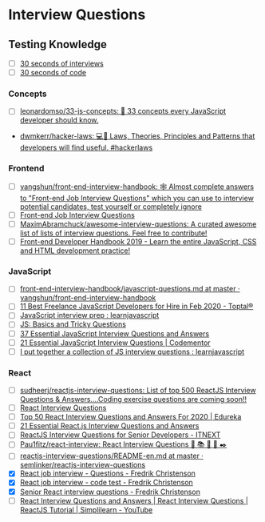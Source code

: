 # Interview Questions

## Testing Knowledge

* [ ] [30 seconds of interviews](https://30secondsofinterviews.org/)
* [ ] [30 seconds of code](https://www.30secondsofcode.org/)

### Concepts

* [ ] [leonardomso/33-js-concepts: 📜 33 concepts every JavaScript developer should know.](https://github.com/leonardomso/33-js-concepts)

* [dwmkerr/hacker-laws: 💻📖 Laws, Theories, Principles and Patterns that developers will find useful. #hackerlaws](https://github.com/dwmkerr/hacker-laws)

### Frontend

* [ ] [yangshun/front-end-interview-handbook: 🕸 Almost complete answers to "Front-end Job Interview Questions" which you can use to interview potential candidates, test yourself or completely ignore](https://github.com/yangshun/front-end-interview-handbook)
* [ ] [Front-end Job Interview Questions](https://h5bp.org/Front-end-Developer-Interview-Questions/)
* [ ] [MaximAbramchuck/awesome-interview-questions: A curated awesome list of lists of interview questions. Feel free to contribute!](https://github.com/MaximAbramchuck/awesome-interview-questions)
* [ ] [Front-end Developer Handbook 2019 - Learn the entire JavaScript, CSS and HTML development practice!](https://frontendmasters.com/books/front-end-handbook/2019/#3.8)

### JavaScript

* [ ] [front-end-interview-handbook/javascript-questions.md at master · yangshun/front-end-interview-handbook](https://github.com/yangshun/front-end-interview-handbook/blob/master/questions/javascript-questions.md)
* [ ] [11 Best Freelance JavaScript Developers for Hire in Feb 2020 - Toptal®](https://www.toptal.com/javascript#hiring-guide)
* [ ] [JavaScript interview prep : learnjavascript](https://old.reddit.com/r/learnjavascript/comments/cdg4ty/javascript_interview_prep/)
* [ ] [JS: Basics and Tricky Questions](http://www.thatjsdude.com/interview/js2.html)
* [ ] [37 Essential JavaScript Interview Questions and Answers](https://www.toptal.com/javascript/interview-questions)
* [ ] [21 Essential JavaScript Interview Questions | Codementor](https://www.codementor.io/@nihantanu/21-essential-javascript-tech-interview-practice-questions-answers-du107p62z)
* [ ] [I put together a collection of JS interview questions : learnjavascript](https://old.reddit.com/r/learnjavascript/comments/aizv4c/i_put_together_a_collection_of_js_interview/)

### React

* [ ] [sudheerj/reactjs-interview-questions: List of top 500 ReactJS Interview Questions & Answers....Coding exercise questions are coming soon!!](https://github.com/sudheerj/reactjs-interview-questions)
* [ ] [React Interview Questions](https://tylermcginnis.com/react-interview-questions/)
* [ ] [Top 50 React Interview Questions and Answers For 2020 | Edureka](https://www.edureka.co/blog/interview-questions/react-interview-questions/)
* [ ] [21 Essential React.js Interview Questions and Answers](https://www.toptal.com/react/interview-questions)
* [ ] [ReactJS Interview Questions for Senior Developers - ITNEXT](https://itnext.io/reactjs-interview-questions-for-senior-developers-64618f6a0aca)
* [ ] [Pau1fitz/react-interview: React Interview Questions 📙 📚 📖 🔎 ✒️](https://github.com/Pau1fitz/react-interview)
* [ ] [reactjs-interview-questions/README-en.md at master · semlinker/reactjs-interview-questions](https://github.com/semlinker/reactjs-interview-questions/blob/master/README-en.md)
* [X] [React job interview - Questions -  Fredrik Christenson](https://www.youtube.com/watch?v=nRI0dn6GTj8)
* [X] [React job interview - code test -  Fredrik Christenson](https://www.youtube.com/watch?v=vtUdacXj4Ws)
* [X] [Senior React interview questions -  Fredrik Christenson](https://www.youtube.com/watch?v=tiOkArbHnqY)
* [ ] [React Interview Questions and Answers | React Interview Questions | ReactJS Tutorial | Simplilearn - YouTube](https://www.youtube.com/watch?v=-dS9pvGqlX8)
